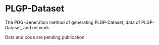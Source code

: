 # PLGP-Dataset
The PDG-Generation method of generating PLGP-Dataset, data of PLGP-Dataset, and network.

Data and code are pending publication
